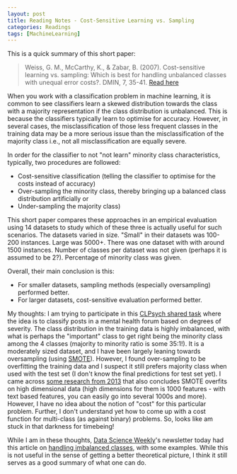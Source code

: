 ```yaml
---
layout: post
title: Reading Notes - Cost-Sensitive Learning vs. Sampling
categories: Readings
tags: [MachineLearning]
---
```


This is a quick summary of this short paper:

> Weiss, G. M., McCarthy, K., & Zabar, B. (2007). Cost-sensitive learning vs. sampling: Which is best for handling unbalanced classes with unequal error costs?. DMIN, 7, 35-41.
[Read here](http://storm.cis.fordham.edu/~gweiss/papers/dmin07-weiss.pdf)

When you work with a classification problem in machine learning, it is common to see classifiers learn a skewed distribution towards the class with a majority representation if the class distribution is unbalanced. This is because the classifiers typically learn to optimise for accuracy. However, in several cases, the misclassification of those less frequent classes in the training data may be a more serious issue than the misclassification of the majority class i.e., not all misclassification are equally severe. 

In order for the classifier to not "not learn" minority class characteristics, typically, two procedures are followed:

* Cost-sensitive classification (telling the classifier to optimise for the costs instead of accuracy)
* Over-sampling the minority class, thereby bringing up a balanced class distribution artificially or 
* Under-sampling the majority class)

This short paper compares these approaches in an empirical evaluation using 14 datasets to study which of these three is actually useful for such scenarios. The datasets varied in size. "Small" in their datasets was 100-200 instances. Large was 5000+. There was one dataset with with around 1500 instances. Number of classes per dataset was not given (perhaps it is assumed to be 2?). Percentage of minority class was given. 

Overall, their main conclusion is this:

* For smaller datasets, sampling methods (especially oversampling) performed better.
* For larger datasets, cost-sensitive evaluation performed better.

My thoughts: I am trying to participate in this [CLPsych shared task](http://clpsych.org/shared-task-2017/) where the idea is to classify posts in a mental health forum based on degrees of severity. The class distribution in the training data is highly imbalanced, with what is perhaps the "important" class to get right being the minority class among the 4 classes (majority to minority ratio is some 35:1!). It is a moderately sized dataset, and I have been largely leaning towards oversampling (using [SMOTE](https://www.cs.cmu.edu/afs/cs/project/jair/pub/volume16/chawla02a-html/chawla2002.html)). However, I found over-sampling to be overfitting the training data and I suspect it still prefers majority class when used with the test set (I don't know the final predictions for test set yet). I came across [some research from 2013](https://bmcbioinformatics.biomedcentral.com/articles/10.1186/1471-2105-14-106) that also concludes SMOTE overfits on high dimensional data (high dimensions for them is 1000 features - with text based features, you can easily go into several 1000s and more). However, I have no idea about the notion of "cost" for this particular problem. Further, I don't understand yet how to come up with a cost function for multi-class (as against binary) problems. So, looks like am stuck in that darkness for timebeing! 

While I am in these thoughts, [Data Science Weekly](https://www.datascienceweekly.org)'s newsletter today had this article on [handling imbalanced classes](https://elitedatascience.com/imbalanced-classes), with some examples. While this is not useful in the sense of getting a better theoretical picture, I think it still serves as a good summary of what one can do. 

